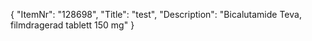 {
  "ItemNr": "128698",
  "Title": "test",
  "Description": "Bicalutamide Teva, filmdragerad tablett 150 mg"
}
